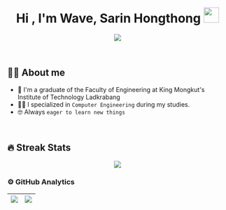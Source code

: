 <h1 align="center">Hi , I'm Wave, Sarin Hongthong <img src="https://media.giphy.com/media/hvRJCLFzcasrR4ia7z/giphy.gif" width="35"></h1>
<p align="center">
  <a href="https://github.com/DenverCoder1/readme-typing-svg"><img src="https://readme-typing-svg.herokuapp.com?size=30&color=2280F7&width=500&lines=Computer+Engineering+KMITL;"></a>
</p>

<br>

## :sassy_man:  About me
- :school: I'm a graduate of the Faculty of Engineering at King Mongkut's Institute of Technology Ladkrabang
- :student: I specialized in `Computer Engineering` during my studies.
- :nerd_face: Always `eager to learn new things`

<br>

## 🔥 Streak Stats
<p align="center"><img src="http://github-readme-streak-stats.herokuapp.com?user=WaveCE29&date_format=M%20j%5B%2C%20Y%5D"/></p>


### ⚙️ GitHub Analytics

| <img align="center" src="https://github-readme-stats.vercel.app/api/top-langs/?username=WaveCE29&layout=compact&hide_border=true"  /> | <img align="center" src="https://github-readme-stats.vercel.app/api?username=WaveCE29&show_icons=true&hide_border=true" /> |
| ------------- | ------------- |

